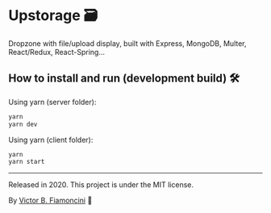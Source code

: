# Upstorage 🗃

Dropzone with file/upload display, built with Express, MongoDB, Multer, React/Redux, React-Spring...

## How to install and run (development build) 🛠

Using yarn (server folder):

```bash
yarn 
yarn dev
```

Using yarn (client folder):

```bash
yarn 
yarn start
```

----------
Released in 2020. This project is under the MIT license.

By [Victor B. Fiamoncini](https://github.com/Victor-Fiamoncini) 🚀
